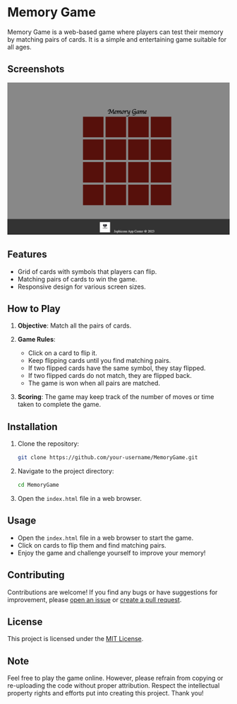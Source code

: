 # Memory Game

Memory Game is a web-based game where players can test their memory by matching pairs of cards. It is a simple and entertaining game suitable for all ages.

## Screenshots

[![Memory Game](.//assets/deployed.png)](https://jofiel-nguyen.github.io/MemoryGame/)


## Features

- Grid of cards with symbols that players can flip.
- Matching pairs of cards to win the game.
- Responsive design for various screen sizes.

## How to Play

1. **Objective**: Match all the pairs of cards.

2. **Game Rules**:
   - Click on a card to flip it.
   - Keep flipping cards until you find matching pairs.
   - If two flipped cards have the same symbol, they stay flipped.
   - If two flipped cards do not match, they are flipped back.
   - The game is won when all pairs are matched.

3. **Scoring**: The game may keep track of the number of moves or time taken to complete the game.

## Installation

1. Clone the repository:

    ```bash
    git clone https://github.com/your-username/MemoryGame.git
    ```

2. Navigate to the project directory:

    ```bash
    cd MemoryGame
    ```

3. Open the `index.html` file in a web browser.

## Usage

- Open the `index.html` file in a web browser to start the game.
- Click on cards to flip them and find matching pairs.
- Enjoy the game and challenge yourself to improve your memory!

## Contributing

Contributions are welcome! If you find any bugs or have suggestions for improvement, please [open an issue](https://github.com/jofiel-nguyen/MemoryGame/issues) or [create a pull request](https://github.com/jofiel-nguyen/MemoryGame/pulls).

## License

This project is licensed under the [MIT License](LICENSE).
## Note

Feel free to play the game online. However, please refrain from copying or re-uploading the code without proper attribution. Respect the intellectual property rights and efforts put into creating this project. Thank you!